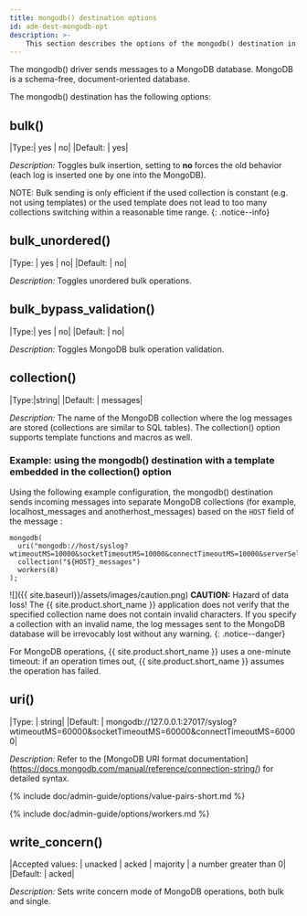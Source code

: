 ```yaml
---
title: mongodb() destination options
id: adm-dest-mongodb-opt
description: >-
    This section describes the options of the mongodb() destination in {{ site.product.short_name }}.
---
```


The mongodb() driver sends messages to a MongoDB database. MongoDB is a
schema-free, document-oriented database.

The mongodb() destination has the following options:

## bulk()

|Type:|      yes \| no|
|Default: |  yes|

*Description:* Toggles bulk insertion, setting to **no** forces the old
behavior (each log is inserted one by one into the MongoDB).

NOTE: Bulk sending is only efficient if the used collection is constant
(e.g. not using templates) or the used template does not lead to too
many collections switching within a reasonable time range.
{: .notice--info}

## bulk_unordered()

|Type: |     yes \| no|
|Default: |  no|

*Description:* Toggles unordered bulk operations.

## bulk_bypass_validation()

|Type:|     yes \| no|
|Default:  | no|

*Description:* Toggles MongoDB bulk operation validation.

## collection()

|Type:|string|
|Default:  | messages|

*Description:* The name of the MongoDB collection where the log messages
are stored (collections are similar to SQL tables). The collection()
option supports template functions and macros as well.

### Example: using the mongodb() destination with a template embedded in the collection() option

Using the following example configuration, the mongodb() destination
sends incoming messages into separate MongoDB collections (for example,
localhost_messages and anotherhost_messages) based on the `HOST` field
of the message :

```config
mongodb(
  uri("mongodb://host/syslog?wtimeoutMS=10000&socketTimeoutMS=10000&connectTimeoutMS=10000&serverSelectionTimeoutMS=5000")
  collection("${HOST}_messages")
  workers(8)
);
```

![]({{ site.baseurl}}/assets/images/caution.png) **CAUTION:**
Hazard of data loss! The {{ site.product.short_name }} application does not verify that
the specified collection name does not contain invalid characters. If
you specify a collection with an invalid name, the log messages sent to
the MongoDB database will be irrevocably lost without any warning.
{: .notice--danger}

For MongoDB operations, {{ site.product.short_name }} uses a one-minute timeout: if an
operation times out, {{ site.product.short_name }} assumes the operation has failed.

## uri()

|Type: |     string|
|Default: |  mongodb://127.0.0.1:27017/syslog?wtimeoutMS=60000&socketTimeoutMS=60000&connectTimeoutMS=60000|

*Description:* Refer to the [MongoDB URI format documentation]
(https://docs.mongodb.com/manual/reference/connection-string/) for detailed syntax.

{% include doc/admin-guide/options/value-pairs-short.md %}

{% include doc/admin-guide/options/workers.md %}

## write_concern()

|Accepted values: |  unacked \| acked \| majority \| a number greater than 0|
|Default:        |   acked|

*Description:* Sets write concern mode of MongoDB operations, both bulk and single.
